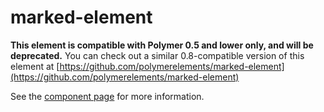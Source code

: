 marked-element
==============

**This element is compatible with Polymer 0.5 and lower only, and will be deprecated.**
You can check out a similar 0.8-compatible version of this element at [https://github.com/polymerelements/marked-element](https://github.com/polymerelements/marked-element)

See the [component page](http://polymer.github.io/marked-element) for more information.

